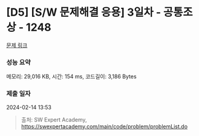# [D5] [S/W 문제해결 응용] 3일차 - 공통조상 - 1248 

[문제 링크](https://swexpertacademy.com/main/code/problem/problemDetail.do?contestProbId=AV15PTkqAPYCFAYD) 

### 성능 요약

메모리: 29,016 KB, 시간: 154 ms, 코드길이: 3,186 Bytes

### 제출 일자

2024-02-14 13:53



> 출처: SW Expert Academy, https://swexpertacademy.com/main/code/problem/problemList.do